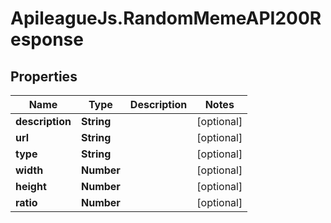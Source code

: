 # ApileagueJs.RandomMemeAPI200Response

## Properties

Name | Type | Description | Notes
------------ | ------------- | ------------- | -------------
**description** | **String** |  | [optional] 
**url** | **String** |  | [optional] 
**type** | **String** |  | [optional] 
**width** | **Number** |  | [optional] 
**height** | **Number** |  | [optional] 
**ratio** | **Number** |  | [optional] 


